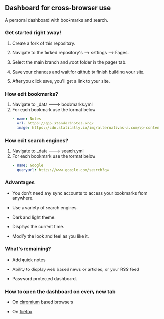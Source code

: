 ## Dashboard for cross-browser use

A personal dashboard with bookmarks and search.

### Get started right away!

1. Create a fork of this repository.

2. Navigate to the forked repository's --> settings —> Pages.

3. Select the main branch and /root folder in the pages tab.

4. Save your changes and wait for github to finish building your site.

5. After you click save, you'll get a link to your site. 

### How edit bookmarks?

1. Navigate to _data ---> bookmarks.yml
2. For each bookmark use the format below
   ```yml
   - name: Notes
     url: https://app.standardnotes.org/
     image: https://cdn.statically.io/img/alternativas-a.com/wp-content/uploads/standard-notes.jpg
   ```
 
### How edit search engines?
1. Navigate to _data ---> search.yml
2. For each bookmark use the format below
   ```yml
   - name: Google
     queryurl: https://www.google.com/search?q=
   ```

### Advantages

- You don't need any sync accounts to access your bookmarks from anywhere.

- Use a variety of search engines.

- Dark and light theme.

- Displays the current time. 

- Modify the look and feel as you like it.

### What's remaining?

- Add quick notes

- Ability to display web based news or articles, or your RSS feed

- Password protected dashboard. 

### How to open the dashboard on every new tab

- On [chromium](https://searx.bar/search?q=change%20new%20tab%20url%20on%20chromium%20browsers&categories=general&language=en-US) based browsers

- On [firefox](https://searx.bar/search?q=change%20new%20tab%20url%20on%20firefox&categories=general&language=en-US)
